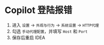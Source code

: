 # Copilot 登陆报错

1. 进入 `设置` -> `外观与行为` -> `系统设置` -> `HTTP代理`
2. 勾选 `手动代理配置`，并填写 `Host` 和 `Port`
3. 保存后重启 IDEA
